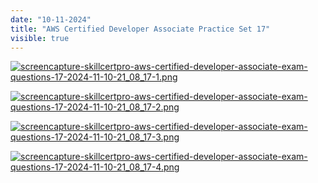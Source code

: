 ```yaml
---
date: "10-11-2024"
title: "AWS Certified Developer Associate Practice Set 17"
visible: true
---
```

<a href="/images/screencapture-skillcertpro-aws-certified-developer-associate-exam-questions-17-2024-11-10-21_08_17-1.png" target="_blank"><img src="/images/screencapture-skillcertpro-aws-certified-developer-associate-exam-questions-17-2024-11-10-21_08_17-1.png" alt="screencapture-skillcertpro-aws-certified-developer-associate-exam-questions-17-2024-11-10-21_08_17-1.png" /></a>

<a href="/images/screencapture-skillcertpro-aws-certified-developer-associate-exam-questions-17-2024-11-10-21_08_17-2.png" target="_blank"><img src="/images/screencapture-skillcertpro-aws-certified-developer-associate-exam-questions-17-2024-11-10-21_08_17-2.png" alt="screencapture-skillcertpro-aws-certified-developer-associate-exam-questions-17-2024-11-10-21_08_17-2.png" /></a>

<a href="/images/screencapture-skillcertpro-aws-certified-developer-associate-exam-questions-17-2024-11-10-21_08_17-3.png" target="_blank"><img src="/images/screencapture-skillcertpro-aws-certified-developer-associate-exam-questions-17-2024-11-10-21_08_17-3.png" alt="screencapture-skillcertpro-aws-certified-developer-associate-exam-questions-17-2024-11-10-21_08_17-3.png" /></a>

<a href="/images/screencapture-skillcertpro-aws-certified-developer-associate-exam-questions-17-2024-11-10-21_08_17-4.png" target="_blank"><img src="/images/screencapture-skillcertpro-aws-certified-developer-associate-exam-questions-17-2024-11-10-21_08_17-4.png" alt="screencapture-skillcertpro-aws-certified-developer-associate-exam-questions-17-2024-11-10-21_08_17-4.png" /></a>

